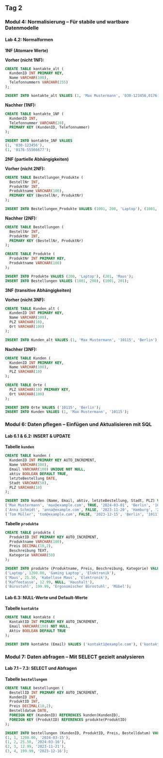 ## Tag 2

### Modul 4: Normalisierung – Für stabile und wartbare Datenmodelle

#### Lab 4.2: Normalformen

**1NF (Atomare Werte)**

**Vorher (nicht 1NF):**
```sql
CREATE TABLE kontakte_alt (
  KundenID INT PRIMARY KEY,
  Name VARCHAR(100),
  Telefonnummern VARCHAR(255)
);

INSERT INTO kontakte_alt VALUES (1, 'Max Mustermann', '030-123456,0176-55566677');
```

**Nachher (1NF):**
```sql
CREATE TABLE kontakte_1NF (
  KundenID INT,
  Telefonnummer VARCHAR(20),
  PRIMARY KEY (KundenID, Telefonnummer)
);

INSERT INTO kontakte_1NF VALUES
(1, '030-123456'),
(1, '0176-55566677');
```

**2NF (partielle Abhängigkeiten)**

**Vorher (nicht 2NF):**
```sql
CREATE TABLE Bestellungen_Produkte (
  BestellNr INT,
  ProduktNr INT,
  Produktname VARCHAR(100),
  PRIMARY KEY (BestellNr, ProduktNr)
);

INSERT INTO Bestellungen_Produkte VALUES (1001, 200, 'Laptop'), (1001, 201, 'Maus');
```

**Nachher (2NF):**
```sql
CREATE TABLE Bestellungen (
  BestellNr INT,
  ProduktNr INT,
  PRIMARY KEY (BestellNr, ProduktNr)
);

CREATE TABLE Produkte (
  ProduktNr INT PRIMARY KEY,
  Produktname VARCHAR(100)
);

INSERT INTO Produkte VALUES (200, 'Laptop'), (201, 'Maus');
INSERT INTO Bestellungen VALUES (1001, 200), (1001, 201);
```

**3NF (transitive Abhängigkeiten)**

**Vorher (nicht 3NF):**
```sql
CREATE TABLE Kunden_alt (
  KundenID INT PRIMARY KEY,
  Name VARCHAR(100),
  PLZ VARCHAR(10),
  Ort VARCHAR(100)
);

INSERT INTO Kunden_alt VALUES (1, 'Max Mustermann', '10115', 'Berlin');
```

**Nachher (3NF):**
```sql
CREATE TABLE Kunden (
  KundenID INT PRIMARY KEY,
  Name VARCHAR(100),
  PLZ VARCHAR(10)
);

CREATE TABLE Orte (
  PLZ VARCHAR(10) PRIMARY KEY,
  Ort VARCHAR(100)
);

INSERT INTO Orte VALUES ('10115', 'Berlin');
INSERT INTO Kunden VALUES (1, 'Max Mustermann', '10115');
```

### Modul 6: Daten pflegen – Einfügen und Aktualisieren mit SQL

#### Lab 6.1 & 6.2: INSERT & UPDATE

**Tabelle `kunden`**
```sql
CREATE TABLE kunden (
  KundenID INT PRIMARY KEY AUTO_INCREMENT,
  Name VARCHAR(100),
  Email VARCHAR(100) UNIQUE NOT NULL,
  aktiv BOOLEAN DEFAULT TRUE,
  letzteBestellung DATE,
  Stadt VARCHAR(50),
  PLZ VARCHAR(10)
);

INSERT INTO kunden (Name, Email, aktiv, letzteBestellung, Stadt, PLZ) VALUES
('Max Mustermann', 'max@example.com', TRUE, '2024-03-01', 'Berlin', '10115'),
('Anna Schmidt', 'anna@example.com', FALSE, '2023-11-20', 'Hamburg', '20095'),
('Tom Müller', 'tom@example.com', FALSE, '2023-12-15', 'Berlin', '10117');
```

**Tabelle `produkte`**
```sql
CREATE TABLE produkte (
  ProduktID INT PRIMARY KEY AUTO_INCREMENT,
  Produktname VARCHAR(100),
  Preis DECIMAL(10,2),
  Beschreibung TEXT,
  Kategorie VARCHAR(50)
);

INSERT INTO produkte (Produktname, Preis, Beschreibung, Kategorie) VALUES
('Laptop', 1200.00, 'Gaming Laptop', 'Elektronik'),
('Maus', 25.50, 'Kabellose Maus', 'Elektronik'),
('Kaffeetasse', 12.99, NULL, 'Haushalt'),
('Bürostuhl', 199.99, 'Ergonomischer Bürostuhl', 'Möbel');
```

#### Lab 6.3: NULL-Werte und Default-Werte

**Tabelle `kontakte`**
```sql
CREATE TABLE kontakte (
  KontaktID INT PRIMARY KEY AUTO_INCREMENT,
  Email VARCHAR(100) NOT NULL,
  Aktiv BOOLEAN DEFAULT TRUE
);

INSERT INTO kontakte (Email) VALUES ('kontakt1@example.com'), ('kontakt2@example.com');
```

### Modul 7: Daten abfragen – Mit SELECT gezielt analysieren

#### Lab 7.1 – 7.3: SELECT und Abfragen

**Tabelle `bestellungen`**
```sql
CREATE TABLE bestellungen (
  BestellID INT PRIMARY KEY AUTO_INCREMENT,
  KundenID INT,
  ProduktID INT,
  Preis DECIMAL(10,2),
  Bestelldatum DATE,
  FOREIGN KEY (KundenID) REFERENCES kunden(KundenID),
  FOREIGN KEY (ProduktID) REFERENCES produkte(ProduktID)
);

INSERT INTO bestellungen (KundenID, ProduktID, Preis, Bestelldatum) VALUES
(1, 1, 1200.00, '2024-03-15'),
(1, 2, 25.50, '2024-03-16'),
(2, 3, 12.99, '2023-11-21'),
(3, 4, 199.99, '2023-12-16');
```
